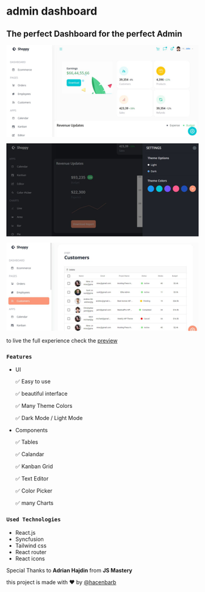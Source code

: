 # admin dashboard

## The perfect Dashboard for the perfect Admin


![img](imgs-for-preview/1.JPG)

![img](imgs-for-preview/2.JPG)

![img](imgs-for-preview/3.JPG)

to live the full experience check the [preview](https://hacenbarb-admin-dashboard.netlify.app/)

### `Features` 

* UI 
  
  ✅ Easy to use

  ✅ beautiful interface

  ✅ Many Theme Colors

  ✅ Dark Mode / Light Mode

* Components

  ✅ Tables

  ✅ Calandar

  ✅ Kanban Grid

  ✅ Text Editor

  ✅ Color Picker

  ✅ many Charts

### `Used Technologies`

* React.js
* Syncfusion 
* Tailwind css
* React router
* React icons

Special Thanks to **Adrian Hajdin** from **JS Mastery** 

this project is made with ♥ by [@hacenbarb](https://github.com/hacenbarb)





